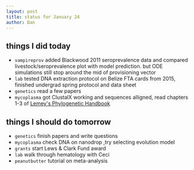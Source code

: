 ```yaml
---
layout: post
title: status for January 24
author: Dan
---
```


## things I did today
* `vampireprov` added Blackwood 2011 seroprevalence data and compared livestock/seroprevalence plot with model prediction. but ODE simulations still stop around the mid of provisioning vector
* `lab` tested DNA extraction protocol on Belize FTA cards from 2015, finished undergrad spring protocol and data sheet
* `genetics` read a few papers
* `mycoplasma` got ClustalX working and sequences alligned, read chapters 1-3 of [Lemey's Phylogenetic Handbook](http://www.cambridge.org/us/academic/subjects/life-sciences/genomics-bioinformatics-and-systems-biology/phylogenetic-handbook-practical-approach-phylogenetic-analysis-and-hypothesis-testing-2nd-edition)

## things I should do tomorrow
* `genetics` finish papers and write questions
* `mycoplasma` check DNA on nanodrop ,try selecting evolution model
* `grants` start Lews & Clark Fund award
* `lab` walk through hematology with Ceci
* `peanutbutter` tutorial on meta-analysis

<i class='fa fa-code' style='color:pink'> </i>

